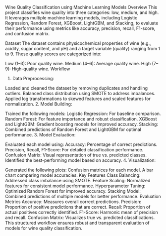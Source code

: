 Wine Quality Classification using Machine Learning Models
Overview
This project classifies wine quality into three categories: low, medium, and high. It leverages multiple machine learning models, including Logistic Regression, Random Forest, XGBoost, LightGBM, and Stacking, to evaluate their performance using metrics like accuracy, precision, recall, F1-score, and confusion matrix.

Dataset
The dataset contains physicochemical properties of wine (e.g., acidity, sugar content, and pH) and a target variable (quality) ranging from 1 to 9. These quality scores are categorized into:

Low (1–3): Poor quality wine.
Medium (4–6): Average quality wine.
High (7–9): High-quality wine.
Workflow
1. Data Preprocessing:

Loaded and cleaned the dataset by removing duplicates and handling outliers.
Balanced class distribution using SMOTE to address imbalances.
Applied log transformations to skewed features and scaled features for normalization.
2. Model Building:

Trained the following models:
Logistic Regression: For baseline comparison.
Random Forest: For feature importance and robust classification.
XGBoost and LightGBM: Gradient boosting models for improved accuracy.
Stacking: Combined predictions of Random Forest and LightGBM for optimal performance.
3. Model Evaluation:

Evaluated each model using:
Accuracy: Percentage of correct predictions.
Precision, Recall, F1-Score: For detailed classification performance.
Confusion Matrix: Visual representation of true vs. predicted classes.
Identified the best-performing model based on accuracy.
4. Visualization:

Generated the following plots:
Confusion matrices for each model.
A bar chart comparing model accuracies.
Key Features
Class Balancing: Addressed class imbalance using SMOTE.
Feature Scaling: Normalized features for consistent model performance.
Hyperparameter Tuning: Optimized Random Forest for improved accuracy.
Stacking Model: Combined predictions of multiple models for better performance.
Evaluation Metrics
Accuracy: Measures overall correct predictions.
Precision: Proportion of positive predictions that are correct.
Recall: Proportion of actual positives correctly identified.
F1-Score: Harmonic mean of precision and recall.
Confusion Matrix: Visualizes true vs. predicted classifications.
This structured workflow ensures robust and transparent evaluation of models for wine quality classification.
